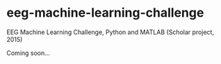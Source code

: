 # eeg-machine-learning-challenge
EEG Machine Learning Challenge, Python and MATLAB (Scholar project, 2015)

Coming soon...
